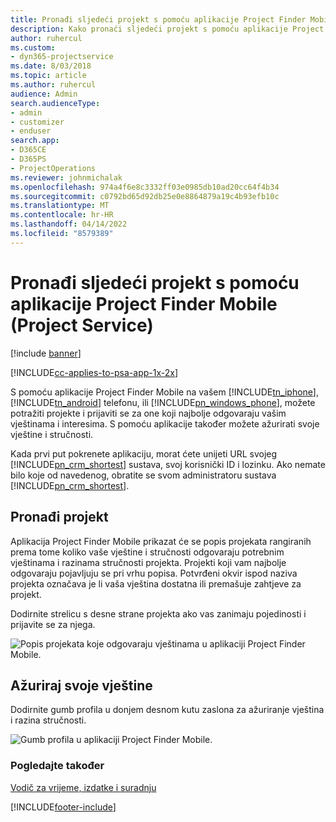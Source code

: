```yaml
---
title: Pronađi sljedeći projekt s pomoću aplikacije Project Finder Mobile
description: Kako pronaći sljedeći projekt s pomoću aplikacije Project Finder Mobile za Project Service
author: ruhercul
ms.custom:
- dyn365-projectservice
ms.date: 8/03/2018
ms.topic: article
ms.author: ruhercul
audience: Admin
search.audienceType:
- admin
- customizer
- enduser
search.app:
- D365CE
- D365PS
- ProjectOperations
ms.reviewer: johnmichalak
ms.openlocfilehash: 974a4f6e8c3332ff03e0985db10ad20cc64f4b34
ms.sourcegitcommit: c0792bd65d92db25e0e8864879a19c4b93efb10c
ms.translationtype: MT
ms.contentlocale: hr-HR
ms.lasthandoff: 04/14/2022
ms.locfileid: "8579389"
---
```

# <a name="find-your-next-project-with-the-project-finder-mobile-app-project-service"></a>Pronađi sljedeći projekt s pomoću aplikacije Project Finder Mobile (Project Service)

[!include [banner](../includes/psa-now-project-operations.md)]

[!INCLUDE[cc-applies-to-psa-app-1x-2x](../includes/cc-applies-to-psa-app-1x-2x.md)]

S pomoću aplikacije Project Finder Mobile na vašem [!INCLUDE[tn_iphone](../includes/tn-iphone.md)], [!INCLUDE[tn_android](../includes/tn-android.md)] telefonu, ili [!INCLUDE[pn_windows_phone](../includes/pn-windows-phone.md)], možete potražiti projekte i prijaviti se za one koji najbolje odgovaraju vašim vještinama i interesima. S pomoću aplikacije također možete ažurirati svoje vještine i stručnosti.  
  
 Kada prvi put pokrenete aplikaciju, morat ćete unijeti URL svojeg [!INCLUDE[pn_crm_shortest](../includes/pn-crm-shortest.md)] sustava, svoj korisnički ID i lozinku. Ako nemate bilo koje od navedenog, obratite se svom administratoru sustava [!INCLUDE[pn_crm_shortest](../includes/pn-crm-shortest.md)].  
  
## <a name="find-a-project"></a>Pronađi projekt  
 Aplikacija Project Finder Mobile prikazat će se popis projekata rangiranih prema tome koliko vaše vještine i stručnosti odgovaraju potrebnim vještinama i razinama stručnosti projekta. Projekti koji vam najbolje odgovaraju pojavljuju se pri vrhu popisa. Potvrđeni okvir ispod naziva projekta označava je li vaša vještina dostatna ili premašuje zahtjeve za projekt.  
  
 Dodirnite strelicu s desne strane projekta ako vas zanimaju pojedinosti i prijavite se za njega.  
  
 ![Popis projekata koje odgovaraju vještinama u aplikaciji Project Finder Mobile.](../psa/media/project-service-project-finder-list.png "Popis projekata koje odgovaraju vještinama u aplikaciji za mobilne uređaje Project Finder")  
  
## <a name="update-your-skills"></a>Ažuriraj svoje vještine  
 Dodirnite gumb profila u donjem desnom kutu zaslona za ažuriranje vještina i razina stručnosti.  
  
 ![Gumb profila u aplikaciji Project Finder Mobile.](../psa/media/project-service-project-finder-profile.png "Gumb profila u aplikaciji Project Finder za mobilne uređaje")  
  
### <a name="see-also"></a>Pogledajte također  
 [Vodič za vrijeme, izdatke i suradnju](../psa/time-expense-collaboration-guide.md)


[!INCLUDE[footer-include](../includes/footer-banner.md)]
